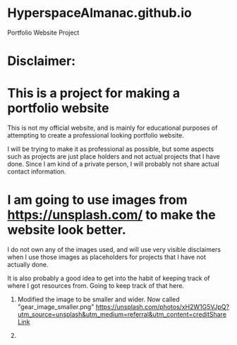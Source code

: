 # HyperspaceAlmanac.github.io
Portfolio Website Project

# Disclaimer:
# This is a project for making a portfolio website
This is not my official website, and is mainly for educational purposes of attempting to create
a professional looking portfolio website.

I will be trying to make it as professional as possible, but some aspects such as projects are
just place holders and not actual projects that I have done.
Since I am kind of a private person, I will probably not share actual contact information.

# I am going to use images from https://unsplash.com/ to make the website look better.
I do not own any of the images used, and will use very visible disclaimers when I use
those images as placeholders for projects that I have not actually done.

It is also probably a good idea to get into the habit of keeping track of where I got 
resources from. Going to keep track of that here.

1. Modified the image to be smaller and wider. Now called "gear_image_smaller.png"
https://unsplash.com/photos/xH2W1G5VJpQ?utm_source=unsplash&utm_medium=referral&utm_content=creditShareLink

2. 

